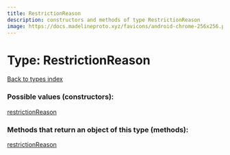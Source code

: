 ```yaml
---
title: RestrictionReason
description: constructors and methods of type RestrictionReason
image: https://docs.madelineproto.xyz/favicons/android-chrome-256x256.png
---
```

# Type: RestrictionReason
[Back to types index](index.md)



### Possible values (constructors):

[restrictionReason](../constructors/restrictionReason.md)  



### Methods that return an object of this type (methods):



[restrictionReason](../constructors/restrictionReason.md)  

